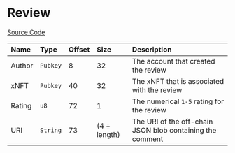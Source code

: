# Review

[Source Code](https://github.com/coral-xyz/xnft/blob/master/programs/xnft/src/state/review.rs)

| Name   | Type     | Offset | Size         | Description                                               |
| :----- | :------- | :----- | :----------- | :-------------------------------------------------------- |
| Author | `Pubkey` | 8      | 32           | The account that created the review                       |
| xNFT   | `Pubkey` | 40     | 32           | The xNFT that is associated with the review               |
| Rating | `u8`     | 72     | 1            | The numerical `1-5` rating for the review                 |
| URI    | `String` | 73     | (4 + length) | The URI of the off-chain JSON blob containing the comment |
